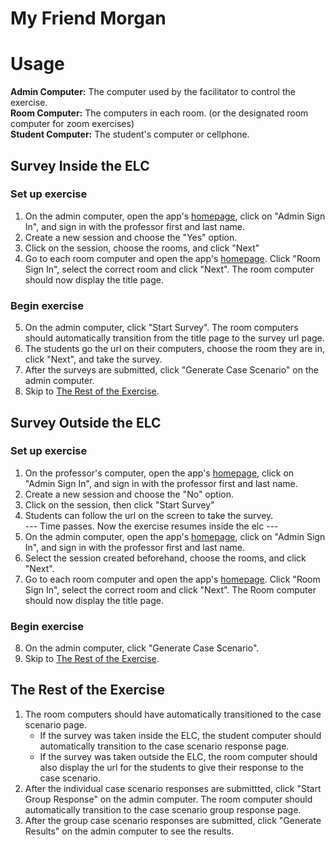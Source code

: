 # My Friend Morgan
# **Usage**

[homepage]: https://myfriendmorgan.elcexercises.org/

**Admin Computer:** The computer used by the facilitator to control the exercise.  
**Room Computer:** The computers in each room. (or the designated room computer for zoom exercises)  
**Student Computer:** The student's computer or cellphone.

## Survey Inside the ELC

### Set up exercise
1. On the admin computer, open the app's [homepage], click on "Admin Sign In", and sign in with the professor first and last name.
2. Create a new session and choose the "Yes" option.
3. Click on the session, choose the rooms, and click "Next"
4. Go to each room computer and open the app's [homepage]. Click "Room Sign In", select the correct room and click "Next". The room computer should now display the title page.  

### Begin exercise
5. On the admin computer, click "Start Survey". The room computers should automatically transition from the title page to the survey url page.
6. The students go the url on their computers, choose the room they are in, click "Next", and take the survey.
7. After the surveys are submitted, click "Generate Case Scenario" on the admin computer.
8. Skip to [The Rest of the Exercise](#the-rest-of-the-exercise).

## Survey Outside the ELC
### Set up exercise
1. On the professor's computer, open the app's [homepage], click on "Admin Sign In", and sign in with the professor first and last name.
2. Create a new session and choose the "No" option.
3. Click on the session, then click "Start Survey"
4. Students can follow the url on the screen to take the survey.<br>
--- Time passes. Now the exercise resumes inside the elc ---
5. On the admin computer, open the app's [homepage], click on "Admin Sign In", and sign in with the professor first and last name.
6. Select the session created beforehand, choose the rooms, and click "Next".
7. Go to each room computer and open the app's [homepage]. Click "Room Sign In", select the correct room and click "Next". The Room computer should now display the title page.
### Begin exercise
8.  On the admin computer, click "Generate Case Scenario".
9.  Skip to [The Rest of the Exercise](#the-rest-of-the-exercise).

## The Rest of the Exercise

1. The room computers should have automatically transitioned to the case scenario page.
    - If the survey was taken inside the ELC, the student computer should automatically transition to the case scenario response page.
    - If the survey was taken outside the ELC, the room computer should also display the url for the students to give their response to the case scenario.
2. After the individual case scenario responses are submittted, click "Start Group Response" on the admin computer. The room computer should automatically transition to the case scenario group response page.
3. After the group case scenario responses are submitted, click "Generate Results" on the admin computer to see the results.